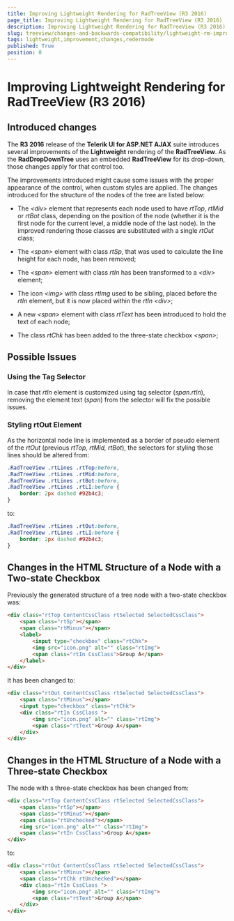 ```yaml
---
title: Improving Lightweight Rendering for RadTreeView (R3 2016)
page_title: Improving Lightweight Rendering for RadTreeView (R3 2016) | RadTreeView for ASP.NET AJAX Documentation
description: Improving Lightweight Rendering for RadTreeView (R3 2016)
slug: treeview/changes-and-backwards-compatibility/lightweight-rm-improvements-r3-2016
tags: lightweight,improvement,changes,redermode
published: True
position: 0
---
```


# Improving Lightweight Rendering for RadTreeView (R3 2016)

## Introduced changes

The **R3 2016** release of the **Telerik UI for ASP.NET AJAX** suite introduces several improvements of the **Lightweight** rendering of the **RadTreeView**. As the **RadDropDownTree** uses an embedded **RadTreeView** for its drop-down, those changes apply for that control too.

The improvements introduced might cause some issues with the proper appearance of the control, when custom styles are applied. The changes introduced for the structure of the nodes of the tree are listed below:

* The *&lt;div&gt;* element that represents each node used to have *rtTop*, *rtMid* or *rtBot* class, depending on the position of the node (whether it is the first node for the current level, a middle node of the last node). In the improved rendering those classes are substituted with a single *rtOut* class;

* The *&lt;span&gt;* element with class *rtSp*, that was used to calculate the line height for each node, has been removed;

* The *&lt;span&gt;* element with class *rtIn* has been transformed to a *&lt;div&gt;* element;

* The icon *&lt;img&gt;* with class *rtImg* used to be sibling, placed before the *rtIn* element, but it is now placed within the *rtIn* *&lt;div&gt;*;

* A new *&lt;span&gt;* element with class *rtText* has been introduced to hold the text of each node;

* The class *rtChk* has been added to the three-state checkbox *&lt;span&gt;*;



## Possible Issues


### Using the Tag Selector

In case that *rtIn* element is customized using tag selector (*span.rtIn*), removing the element text (*span*) from the selector will fix the possible issues.


### Styling rtOut Element

As the horizontal node line is implemented as a border of pseudo element of the *rtOut* (previous *rtTop, rtMid, rtBot*), the selectors for styling those lines should be altered from:

````CSS
.RadTreeView .rtLines .rtTop:before,
.RadTreeView .rtLines .rtMid:before,
.RadTreeView .rtLines .rtBot:before,
.RadTreeView .rtLines .rtLI:before {
    border: 2px dashed #92b4c3;
} 

````

to:

````CSS
.RadTreeView .rtLines .rtOut:before,
.RadTreeView .rtLines .rtLI:before {
    border: 2px dashed #92b4c3;
}

````

## Changes in the HTML Structure of a Node with a Two-state Checkbox

Previously the generated structure of a tree node with a two-state checkbox was:

````HTML
<div class="rtTop ContentCssClass rtSelected SelectedCssClass">
	<span class="rtSp"></span>
	<span class="rtMinus"></span>
	<label>
		<input type="checkbox" class="rtChk">
		<img src="icon.png" alt="" class="rtImg">
		<span class="rtIn CssClass">Group A</span>
	</label>
</div>

````

It has been changed to:
````HTML
<div class="rtOut ContentCssClass rtSelected SelectedCssClass">
	<span class="rtMinus"></span>
	<input type="checkbox" class="rtChk">
	<div class="rtIn CssClass ">
		<img src="icon.png" alt="" class="rtImg">
		<span class="rtText">Group A</span>
	</div>
</div>

````


## Changes in the HTML Structure of a Node with a Three-state Checkbox

The node with s three-state checkbox has been changed from:
````HTML
<div class="rtTop ContentCssClass rtSelected SelectedCssClass">
	<span class="rtSp"></span>
	<span class="rtMinus"></span>
	<span class="rtUnchecked"></span>
	<img src="icon.png" alt="" class="rtImg">
	<span class="rtIn CssClass">Group A</span>
</div>

````

to:
````HTML
<div class="rtOut ContentCssClass rtSelected SelectedCssClass">
	<span class="rtMinus"></span>
	<span class="rtChk rtUnchecked"></span>
	<div class="rtIn CssClass ">
		<img src="icon.png" alt="" class="rtImg">
		<span class="rtText">Group A</span>
	</div>
</div>


````


 

